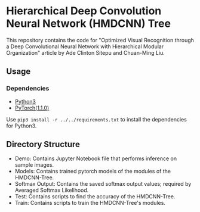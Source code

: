 # Hierarchical Deep Convolution Neural Network (HMDCNN) Tree
This repository contains the code for "Optimized Visual Recognition through a Deep Convolutional Neural Network with Hierarchical Modular Organization" article by Ade Clinton Sitepu and Chuan-Ming Liu.

## Usage

### Dependencies

- [Python3](https://www.python.org/downloads/)
- [PyTorch(1.1.0)](http://pytorch.org)

Use ``` pip3 install -r ../../requirements.txt ``` to install the dependencies for Python3.

## Directory Structure

- Demo: Contains Jupyter Notebook file that performs inference on sample images.
- Models: Contains trained pytorch models of the modules of the HMDCNN-Tree.
- Softmax Output: Contains the saved softmax output values; required by Averaged Softmax Likelihood.
- Test: Contains scripts to find the accuracy of the HMDCNN-Tree.
- Train: Contains scripts to train the HMDCNN-Tree's modules.

